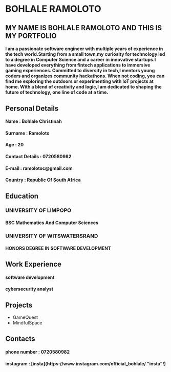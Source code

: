# BOHLALE RAMOLOTO 

<section>
<h2>MY NAME IS BOHLALE RAMOLOTO AND THIS IS MY PORTFOLIO</h2>
<h4> I am a passionate software engineer with multiple years of experience in the tech world.Starting from a small town,my curiosity for technology led to a degree in Computer Science and a career in innovative startups.I have developed everything from fintech applications to immersive gaming experiences. Committed to diversity in tech,I mentors young coders and organizes community hackathons. When not coding, you can find me exploring the outdoors or experimenting with IoT projects at home. With a blend of creativity and logic,I am dedicated to shaping the future of technology, one line of code at a time. </h4>
<section>
    
<section>
<h2>Personal Details</h2>
<h4>Name : Bohlale Christinah</h4>
<h4>Surname : Ramoloto</h4>
<h4>Age : 20 </h4>
<h4>Contact Details :  0720580982</h4>
<h4>E-mail : ramolotoc@gmail.com</h4>
<h4>Country : Republic Of South Africa</h4>
</section>

<section>
<h2>Education</h2>
<h3>UNIVERSITY OF LIMPOPO</h3>
<h4> BSC Mathematics And Computer Sciences </h4>
<h3>UNIVERSITY OF WITSWATERSRAND</h3>
<h4> HONORS DEGREE IN SOFTWARE DEVELOPMENT </h4>
</section>

<section>
<h2>Work Experience</h2>
<h4>software development </h4>
<h4>cybersecurity analyst</h4>
</section>

<section>
<h2>Projects</h2>
    
- GameQuest
- MindfulSpace
</section>

<section>
<h2>Contacts</h2>
<h4>phone number : 0720580982 </h4>
<h4>instagram : [insta](https://www.instagram.com/official_bohlale/ "insta"!) </h4>
</section>
